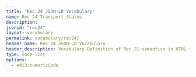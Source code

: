 ```yaml
---
title: "Rec 24 JSON-LD Vocabulary"
name: Rec 24 Transport Status
description: 
jsonid: "rec24"
layout: vocabulary
permalink: vocabulary/rec24/
header_name: Rec 24 JSON-LD Vocabulary
header_description: Vocabulary Definition of Rec 21 semantics in HTML format. JSON-LD format is available at [rec24.jsonld](https://edi3.org/vocabulary/rec24.jsonld)
type: code-list 
options:
  - edi3:numericCode
---
```

